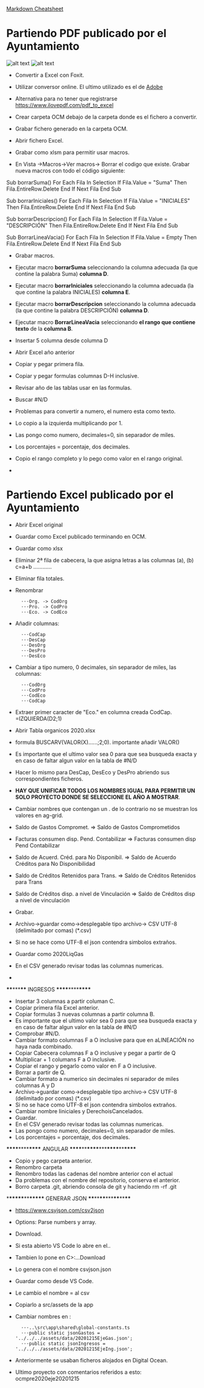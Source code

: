 [Markdown Cheatsheet](https://github.com/adam-p/markdown-here/wiki/Markdown-Cheatsheet#links)


# Partiendo PDF publicado por el Ayuntamiento
![alt text](https://res.cloudinary.com/dabrencx7/image/upload/v1628963150/Presupuestos/presupuestoPDF_g6uhql.png)
![alt text](https://res.cloudinary.com/dabrencx7/image/upload/v1629010030/Presupuestos/ingresosPDF_i7wjvv.png)

- Convertir a Excel con Foxit.
- Utilizar conversor online. El ultimo utilizado es el de [Adobe](https://documentcloud.adobe.com/link/acrobat/pdf-to-excel?x_api_client_id=adobe_com&x_api_client_location=pdf_to_excel)
- Alternativa para no tener que registrarse https://www.ilovepdf.com/pdf_to_excel

- Crear carpeta OCM debajo de la carpeta donde es el fichero a convertir.
- Grabar fichero generado en la carpeta OCM.
- Abrir fichero Excel.
- Grabar como xlsm para permitir usar macros.
- En Vista ->Macros->Ver macros-> Borrar el codigo que existe. Grabar nueva macros con todo el código siguiente:

Sub borrarSuma()
For Each Fila In Selection
If Fila.Value = "Suma" Then
Fila.EntireRow.Delete
End If
Next Fila
End Sub

Sub borrarIniciales()
For Each Fila In Selection
If Fila.Value = "INICIALES" Then
Fila.EntireRow.Delete
End If
Next Fila
End Sub

Sub borrarDescripcion()
For Each Fila In Selection
If Fila.Value = "DESCRIPCIÓN" Then
Fila.EntireRow.Delete
End If
Next Fila
End Sub

Sub BorrarLineaVacia()
For Each Fila In Selection
If Fila.Value = Empty Then
Fila.EntireRow.Delete
End If
Next Fila
End Sub

- Grabar macros.
- Ejecutar macro **borrarSuma** seleccionando la columna adecuada (la que contine la palabra Suma) **columna D**.
- Ejecutar macro **borrarIniciales** seleccionando la columna adecuada (la que contine la palabra INICIALES)  **columna E**.
- Ejecutar macro **borrarDescripcion** seleccionando la columna adecuada (la que contine la palabra DESCRIPCIÓN)  **columna D**.
- Ejecutar macro **BorrarLineaVacia** seleccionando  **el rango que contiene texto** de la **columna B**. 

- Insertar 5 columna desde columna D
- Abrir Excel año anterior
- Copiar y pegar primera fila.
- Copiar y pegar formulas columnas D-H inclusive.
- Revisar año de las tablas usar en las formulas.



- Buscar #N/D
- Problemas para convertir a numero, el numero esta como texto.
- Lo copio a la izquierda multiplicando por 1.
- Las pongo como numero, decimales=0, sin separador de miles.
- Los porcentajes = porcentaje, dos decimales.
- Copio el rango completo y lo pego como valor en el rango original.

- 



# Partiendo Excel publicado por el Ayuntamiento
- Abrir Excel original
- Guardar como Excel publicado terminando en OCM.
- Guardar como xlsx
- Eliminar 2ª fila de cabecera, la que asigna letras a las columnas (a), (b) c=a+b ............
- Eliminar fila totales.
- Renombrar

        ⋅⋅⋅Org. -> CodOrg
        ⋅⋅⋅Pro. -> CodPro
        ⋅⋅⋅Eco. -> CodEco

- Añadir columnas:

        ⋅⋅⋅CodCap
        ⋅⋅⋅DesCap
        ⋅⋅⋅DesOrg
        ⋅⋅⋅DesPro
        ⋅⋅⋅DesEco

- Cambiar a tipo numero, 0 decimales, sin separador de miles, las columnas:

        ⋅⋅⋅CodOrg
        ⋅⋅⋅CodPro
        ⋅⋅⋅CodEco
        ⋅⋅⋅CodCap

- Extraer primer caracter de "Eco." en columna creada CodCap. =IZQUIERDA(D2;1)
- Abrir Tabla organicos 2020.xlsx
- formula BUSCARV(VALOR(X)......;2;0). importante añadir VALOR()
- Es importante que el ultimo valor sea 0 para que sea busqueda exacta y en caso de faltar algun valor en la tabla de #N/D

- Hacer lo mismo para DesCap, DesEco y DesPro abriendo sus correspondientes ficheros.

- **HAY QUE UNIFICAR TODOS LOS NOMBRES IGUAL PARA PERMITIR UN SOLO PROYECTO DONDE SE SELECCIONE EL AÑO A MOSTRAR**.
- Cambiar nombres que contengan un . de lo contrario no se muestran los valores en ag-grid.
- Saldo de Gastos Compromet. => Saldo de Gastos Comprometidos
- Facturas consumen disp. Pend. Contabilizar => Facturas consumen disp Pend Contabilizar
- Saldo de Acuerd. Créd. para No Disponibil. => Saldo de Acuerdo Créditos para No Disponibilidad
- Saldo de Créditos Retenidos para Trans. => Saldo de Créditos Retenidos para Trans
- Saldo de Créditos disp. a nivel de Vinculación => Saldo de Créditos disp a nivel de vinculación
- Grabar.

- Archivo->guardar como->desplegable tipo archivo-> CSV UTF-8 (delimitado por comas) (\*.csv)
- Si no se hace como UTF-8 el json contendra simbolos extraños.  
- Guardar como 2020LiqGas
- En el CSV generado revisar todas las columnas numericas.
- 




**\*\***\*\*\***\*\*** INGRESOS **\*\*\*\***\*\*\*\***\*\*\*\***

- Insertar 3 columnas a partir columan C.
- Copiar primera fila Excel anterior.
- Copiar formulas 3 nuevas columnas a partir columna B.
- Es importante que el ultimo valor sea 0 para que sea busqueda exacta y en caso de faltar algun valor en la tabla de #N/D
- Comprobar #N/D.
- Cambiar formato columnas F a O inclusive para que en aLINEACIÓN no haya nada combinado.
- Copiar Cabecera columnas F a O inclusive y pegar a partir de Q
- Multiplicar + 1 columans F a O inclusive.
- Copiar el rango y pegarlo como valor en F a O inclusive.
- Borrar a partir de Q.
- Cambiar formato a numerico sin decimales ni separador de miles columnas A y D
- Archivo->guardar como->desplegable tipo archivo-> CSV UTF-8 (delimitado por comas) (\*.csv)
- Si no se hace como UTF-8 el json contendra simbolos extraños.  
- Cambiar nombre Iiniciales y DerechoisCancelados.
- Guardar. 
- En el CSV generado revisar todas las columnas numericas.
- Las pongo como numero, decimales=0, sin separador de miles.
- Los porcentajes = porcentaje, dos decimales.

**\*\*\*\***\*\*\*\***\*\*\*\*** ANGULAR ****\*\*\*\*****\*\*****\*\*\*\*****\*\*\*****\*\*\*\*****\*\*****\*\*\*\*****
- Copio y pego carpeta anterior.
- Renombro carpeta
- Renombro todas las cadenas del nombre anterior con el actual
- Da problemas con el nombre del repositorio, conserva el anterior.
- Borro carpeta .git, abriendo consola de git y haciendo rm -rf .git

\***\*\*\*\*\***\*\***\*\*\*\*\*** GENERAR JSON ****\*\*****\*\*****\*\*****\*\*\*****\*\*****\*\*****\*\*****
- https://www.csvjson.com/csv2json
- Options: Parse numbers y array.
- Download.
- Si esta abierto VS Code lo abre en el..
- Tambien lo pone en C>:...Download
- Lo genera con el nombre csvjson.json
- Guardar como desde VS Code.
- Le cambio el nombre = al csv
- Copiarlo a src/assets de la app
- Cambiar nombres en :

        ⋅⋅⋅..\src\app\shared\global-constants.ts
        ⋅⋅⋅public static jsonGastos = '../../../assets/data/20201215EjeGas.json';
        ⋅⋅⋅public static jsonIngresos = '../../../assets/data/20201215EjeIng.json';

- Anteriormente se usaban ficheros alojados en Digital Ocean.
- Ultimo proyecto con comentarios referidos a esto: ocmpre2020eje20201215
